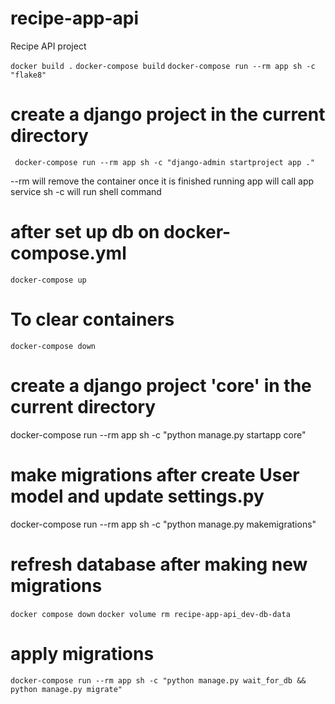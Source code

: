 # recipe-app-api
Recipe API project

`docker build .`
`docker-compose build`
`docker-compose run --rm app sh -c "flake8"`

# create a django project in the current directory
` docker-compose run --rm app sh -c "django-admin startproject app ."` 

--rm will remove the container once it is finished running
app will call app service
sh -c will run shell command 


# after set up db on docker-compose.yml
`docker-compose up`
# To clear containers
`docker-compose down`


# create a django project 'core' in the current directory
docker-compose run --rm app sh -c "python manage.py startapp core"

# make migrations after create User model and update settings.py
docker-compose run --rm app sh -c "python manage.py makemigrations"

# refresh database after making new migrations
`docker compose down`
`docker volume rm recipe-app-api_dev-db-data`

# apply migrations
`docker-compose run --rm app sh -c "python manage.py wait_for_db && python manage.py migrate"`